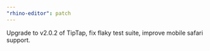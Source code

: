 ```yaml
---
"rhino-editor": patch
---
```


Upgrade to v2.0.2 of TipTap, fix flaky test suite, improve mobile safari support.
